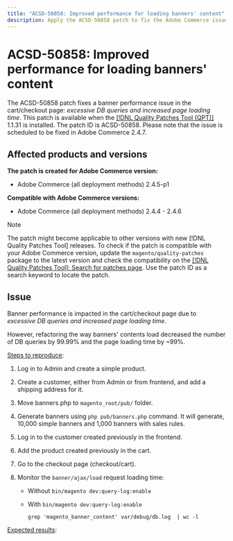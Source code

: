 ```yaml
---
title: "ACSD-50858: Improved performance for loading banners' content"
description: Apply the ACSD-50858 patch to fix the Adobe Commerce issue where banner performance is impacted in the cart/checkout page due to excessive DB queries and increased page loading time.
---
```

# ACSD-50858: Improved performance for loading banners' content

The ACSD-50858 patch fixes a banner performance issue in the cart/checkout page: *excessive DB queries and increased page loading time*. This patch is available when the [[!DNL Quality Patches Tool (QPT)]](/help/announcements/adobe-commerce-announcements/magento-quality-patches-released-new-tool-to-self-serve-quality-patches.md) 1.1.31 is installed. The patch ID is ACSD-50858. Please note that the issue is scheduled to be fixed in Adobe Commerce 2.4.7.

## Affected products and versions

**The patch is created for Adobe Commerce version:**

* Adobe Commerce (all deployment methods) 2.4.5-p1

**Compatible with Adobe Commerce versions:**

* Adobe Commerce (all deployment methods) 2.4.4 - 2.4.6

>[!NOTE]
>
>The patch might become applicable to other versions with new [!DNL Quality Patches Tool] releases. To check if the patch is compatible with your Adobe Commerce version, update the `magento/quality-patches` package to the latest version and check the compatibility on the [[!DNL Quality Patches Tool]: Search for patches page](https://experienceleague.adobe.com/tools/commerce-quality-patches/index.html). Use the patch ID as a search keyword to locate the patch.

## Issue

Banner performance is impacted in the cart/checkout page due to *excessive DB queries and increased page loading time*.

However, refactoring the way banners' contents load decreased the number of DB queries by 99.99% and the page loading time by ~99%.

<u>Steps to reproduce</u>:

1. Log in to Admin and create a simple product.
1. Create a customer, either from Admin or from frontend, and add a shipping address for it.
1. Move banners.php to `magento_root/pub/` folder.
1. Generate banners using  `php pub/banners.php` command. It will generate, 10,000 simple banners and 1,000 banners with sales rules.
1. Log in to the customer created previously in the frontend.
1. Add the product created previously in the cart.
1. Go to the checkout page (checkout/cart).
1. Monitor the `banner/ajax/load` request loading time:

    * Without `bin/magento dev:query-log:enable`
    * With `bin/magento dev:query-log:enable`

        ```
        grep 'magento_banner_content' var/debug/db.log  | wc -l
        ```

<u>Expected results</u>:


